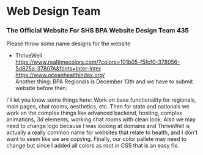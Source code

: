 # **Web Design Team**
### The Official Website For SHS BPA Website Design Team 435 <br>
Please throw some name designs for the website <br>
* ThriveWell <br>
https://www.realtimecolors.com/?colors=101b05-f5fcf0-378056-5d825a-37807A&fonts=Inter-Inter <br>
https://www.oceanhealthindex.org/ <br>
Another thing: BPA Regionals is December 13th and we have to submit website before then.

I'll let you know some things here:
Work on base functionality for regionals, main pages, chat rooms, aesthetics, etc.
Then for state and nationals we work on the complex things like advanced backend, hosting, complex animations, 3d elements, working chat rooms with clean look.
Also we may need to change logo because I was looking at domains and ThriveWell is actually a really common name for websites that relate to health, and I don't want to seem like we are copying.
Finally, our color pallete may need to change but since I added all colors as root in CSS that is an easy fix.
